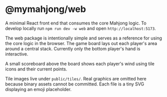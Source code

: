 # @mymahjong/web

A minimal React front end that consumes the core Mahjong logic. To develop locally run `npm run dev -w web` and open `http://localhost:5173`.

The web package is intentionally simple and serves as a reference for using the core logic in the browser. The game board lays out each player's area around a central stack. Currently only the bottom player's hand is interactive.

A small scoreboard above the board shows each player's wind using tile icons and their current points.

Tile images live under `public/tiles/`. Real graphics are omitted here because binary assets cannot be committed. Each file is a tiny SVG displaying an emoji placeholder.
